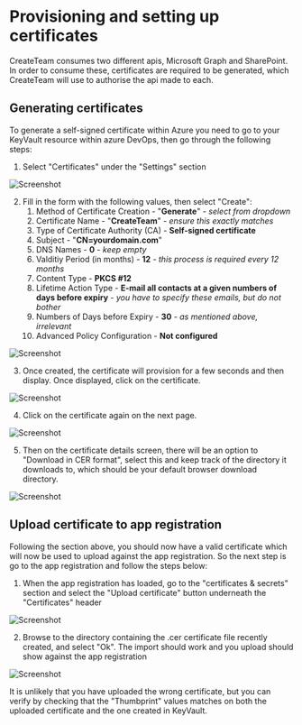 # Provisioning and setting up certificates

CreateTeam consumes two different apis, Microsoft Graph and SharePoint. In order to consume these, certificates are required to be generated, which CreateTeam will use to authorise the api made to each.

## Generating certificates

To generate a self-signed certificate within Azure you need to go to your KeyVault resource within azure DevOps, then go through the following steps:

1. Select  "Certificates" under the "Settings" section

![Screenshot](/images/certificateKeyVault.png)

2. Fill in the form with the following values, then select "Create":
   1. Method of Certificate Creation - "**Generate**" - *select from dropdown*
   2. Certificate Name - "**CreateTeam**" - *ensure this exactly matches*
   3. Type of Certificate Authority (CA) - **Self-signed certificate**
   4. Subject - "**CN=yourdomain.com**"
   5. DNS Names - **0** - *keep empty*
   6. Valditiy Period (in months) - **12** - *this process is required every 12 months*
   7. Content Type - **PKCS #12**
   8. Lifetime Action Type - **E-mail all contacts at a given numbers of days before expiry** - *you have to specify these emails, but do not bother*
   9. Numbers of Days before Expiry - **30** - *as mentioned above, irrelevant*
   10. Advanced Policy Configuration - **Not configured**

![Screenshot](/images/certificateGeneration.png)

3. Once created, the certificate will provision for a few seconds and then display. Once displayed, click on the certificate.

![Screenshot](/images/certificateGenerationOpen.png)

4. Click on the certificate again on the next page.

![Screenshot](/images/certificateGenerationOpen2.png)

5. Then on the certificate details screen, there will be an option to "Download in CER format", select this and keep track of the directory it downloads to, which should be your default browser download directory.

![Screenshot](/images/certificateDownload.png)

## Upload certificate to app registration

Following the section above, you should now have a valid certificate which will now be used to upload against the app registration. So the next step is go to the app registration and follow the steps below:

1. When the app registration has loaded, go to the "certificates & secrets" section and select the "Upload certificate" button underneath the "Certificates" header

![Screenshot](/images/certificateUploadToAppReg.png)

2. Browse to the directory containing the .cer certificate file recently created, and select "Ok". The import should work and you upload should show against the app registration

![Screenshot](/images/certificateUploadedToAppReg.png)

It is unlikely that you have uploaded the wrong certificate, but you can verify by checking that the "Thumbprint" values matches on both the uploaded certificate and the one created in KeyVault.